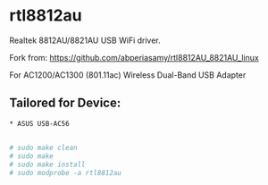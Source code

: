 # rtl8812au

Realtek 8812AU/8821AU USB WiFi driver.

Fork from: https://github.com/abperiasamy/rtl8812AU_8821AU_linux

For AC1200/AC1300 (801.11ac) Wireless Dual-Band USB Adapter

## Tailored for Device:

```
* ASUS USB-AC56
```

##

```sh
# sudo make clean
# sudo make
# sudo make install
# sudo modprobe -a rtl8812au
```
